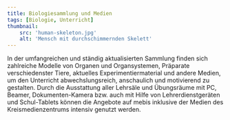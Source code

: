 ```yaml
---
title: Biologiesammlung und Medien
tags: [Biologie, Unterricht]
thumbnail: 
    src: 'human-skeleton.jpg'
    alt: 'Mensch mit durchschimmernden Skelett'
---
```

In der umfangreichen und ständig aktualisierten Sammlung finden sich zahlreiche Modelle von Organen und Organsystemen, Präparate verschiedenster Tiere, aktuelles Experimentiermaterial und andere Medien, um den Unterricht abwechslungsreich, anschaulich und motivierend zu gestalten. Durch die Ausstattung aller Lehrsäle und Übungsräume mit PC, Beamer, Dokumenten-Kamera bzw. auch mit Hilfe von Lehrerdienstgeräten und Schul-Tablets können die Angebote auf mebis inklusive der Medien des Kreismedienzentrums intensiv genutzt werden.